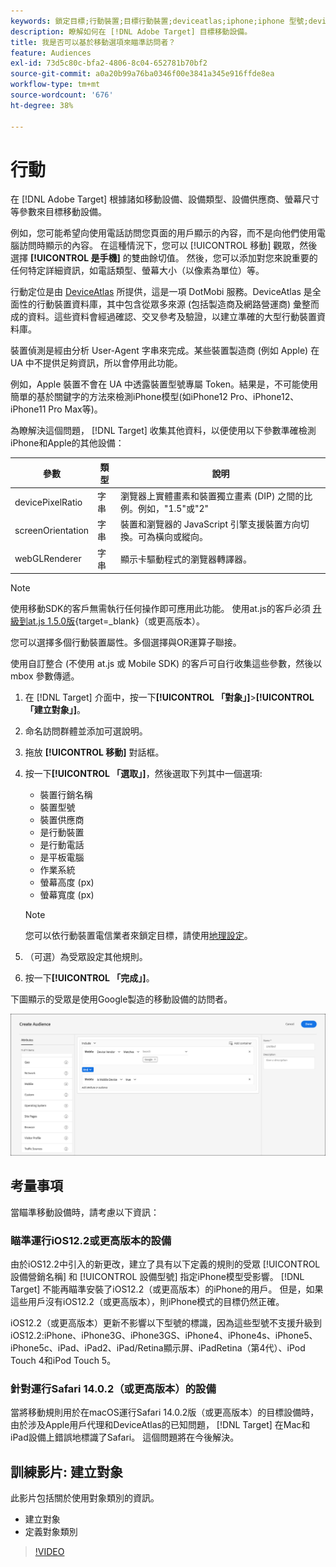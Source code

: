 ```yaml
---
keywords: 鎖定目標;行動裝置;目標行動裝置;deviceatlas;iphone;iphone 型號;device atlas;displaywidth;顯示寬度;裝置類型;displayheight;手機;平板電腦;裝置型號
description: 瞭解如何在 [!DNL Adobe Target] 目標移動設備。
title: 我是否可以基於移動選項來瞄準訪問者？
feature: Audiences
exl-id: 73d5c80c-bfa2-4806-8c04-652781b70bf2
source-git-commit: a0a20b99a76ba0346f00e3841a345e916ffde8ea
workflow-type: tm+mt
source-wordcount: '676'
ht-degree: 38%

---
```


# 行動

在 [!DNL Adobe Target] 根據諸如移動設備、設備類型、設備供應商、螢幕尺寸等參數來目標移動設備。

例如，您可能希望向使用電話訪問您頁面的用戶顯示的內容，而不是向他們使用電腦訪問時顯示的內容。 在這種情況下，您可以 [!UICONTROL 移動] 觀眾，然後選擇 **[!UICONTROL 是手機]** 的雙曲餘切值。 然後，您可以添加對您來說重要的任何特定詳細資訊，如電話類型、螢幕大小（以像素為單位）等。

行動定位是由 [DeviceAtlas](https://deviceatlas.com/device-data/user-agent-tester) 所提供，這是一項 DotMobi 服務。DeviceAtlas 是全面性的行動裝置資料庫，其中包含從眾多來源 (包括製造商及網路營運商) 彙整而成的資料。這些資料會經過確認、交叉參考及驗證，以建立準確的大型行動裝置資料庫。

裝置偵測是經由分析 User-Agent 字串來完成。某些裝置製造商 (例如 Apple) 在 UA 中不提供足夠資訊，所以會停用此功能。

例如，Apple 裝置不會在 UA 中透露裝置型號專屬 Token。結果是，不可能使用簡單的基於關鍵字的方法來檢測iPhone模型(如iPhone12 Pro、iPhone12、iPhone11 Pro Max等)。

為瞭解決這個問題， [!DNL Target] 收集其他資料，以便使用以下參數準確檢測iPhone和Apple的其他設備：

| 參數 | 類型 | 說明 |
|--- |--- |--- |
| devicePixelRatio | 字串 | 瀏覽器上實體畫素和裝置獨立畫素 (DIP) 之間的比例。例如，&quot;1.5&quot;或&quot;2&quot; |
| screenOrientation | 字串 | 裝置和瀏覽器的 JavaScript 引擎支援裝置方向切換。可為橫向或縱向。 |
| webGLRenderer | 字串 | 顯示卡驅動程式的瀏覽器轉譯器。 |

>[!NOTE]
>
>使用移動SDK的客戶無需執行任何操作即可應用此功能。 使用at.js的客戶必須 [升級到at.js 1.5.0版](https://developer.adobe.com/target/implement/client-side/atjs/target-atjs-versions/){target=_blank}（或更高版本）。

您可以選擇多個行動裝置屬性。多個選擇與OR運算子聯接。

使用自訂整合 (不使用 at.js 或 Mobile SDK) 的客戶可自行收集這些參數，然後以 mbox 參數傳遞。

1. 在 [!DNL Target] 介面中，按一下&#x200B;**[!UICONTROL 「對象」]**>**[!UICONTROL 「建立對象」]**。
1. 命名訪問群體並添加可選說明。
1. 拖放 **[!UICONTROL 移動]** 對話框。
1. 按一下&#x200B;**[!UICONTROL 「選取」]**，然後選取下列其中一個選項:

   * 裝置行銷名稱
   * 裝置型號
   * 裝置供應商
   * 是行動裝置
   * 是行動電話
   * 是平板電腦
   * 作業系統
   * 螢幕高度 (px)
   * 螢幕寬度 (px)

   >[!NOTE]
   >
   >您可以依行動裝置電信業者來鎖定目標，請使用[地理設定](/help/main/c-target/c-audiences/c-target-rules/geo.md#concept_5B4D99DE685348FB877929EE0F942670)。

1. （可選）為受眾設定其他規則。
1. 按一下&#x200B;**[!UICONTROL 「完成」]**。

下圖顯示的受眾是使用Google製造的移動設備的訪問者。

![Target 行動裝置](assets/target_mobile.png)

## 考量事項

當瞄準移動設備時，請考慮以下資訊：

### 瞄準運行iOS12.2或更高版本的設備

由於iOS12.2中引入的新更改，建立了具有以下定義的規則的受眾 [!UICONTROL 設備營銷名稱] 和 [!UICONTROL 設備型號] 指定iPhone模型受影響。 [!DNL Target] 不能再瞄準安裝了iOS12.2（或更高版本）的iPhone的用戶。 但是，如果這些用戶沒有iOS12.2（或更高版本），則iPhone模式的目標仍然正確。

iOS12.2（或更高版本）更新不影響以下型號的標識，因為這些型號不支援升級到iOS12.2:iPhone、iPhone3G、iPhone3GS、iPhone4、iPhone4s、iPhone5、iPhone5c、iPad、iPad2、iPad/Retina顯示屏、iPadRetina（第4代）、iPod Touch 4和iPod Touch 5。

### 針對運行Safari 14.0.2（或更高版本）的設備

當將移動規則用於在macOS運行Safari 14.0.2版（或更高版本）的目標設備時，由於涉及Apple用戶代理和DeviceAtlas的已知問題， [!DNL Target] 在Mac和iPad設備上錯誤地標識了Safari。 這個問題將在今後解決。

## 訓練影片: 建立對象

此影片包括關於使用對象類別的資訊。

* 建立對象
* 定義對象類別

>[!VIDEO](https://video.tv.adobe.com/v/17392)
